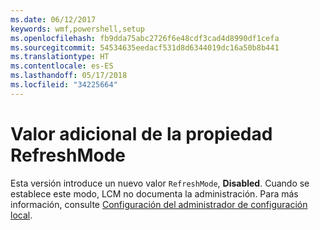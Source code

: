 ```yaml
---
ms.date: 06/12/2017
keywords: wmf,powershell,setup
ms.openlocfilehash: fb9dda75abc2726f6e48cdf3cad4d8990df1cefa
ms.sourcegitcommit: 54534635eedacf531d8d6344019dc16a50b8b441
ms.translationtype: HT
ms.contentlocale: es-ES
ms.lasthandoff: 05/17/2018
ms.locfileid: "34225664"
---
```

# <a name="additional-value-for-refreshmode-property"></a>Valor adicional de la propiedad RefreshMode

Esta versión introduce un nuevo valor `RefreshMode`, **Disabled**. Cuando se establece este modo, LCM no documenta la administración. Para más información, consulte [Configuración del administrador de configuración local](https://msdn.microsoft.com/powershell/dsc/metaconfig).

